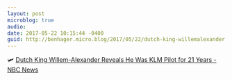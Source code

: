 ```yaml
---
layout: post
microblog: true
audio: 
date: 2017-05-22 10:15:44 -0400
guid: http://benhager.micro.blog/2017/05/22/dutch-king-willemalexander.html
---
```

🛩 [Dutch King Willem-Alexander Reveals He Was KLM Pilot for 21 Years - NBC News](http://www.nbcnews.com/news/world/dutch-king-willem-alexander-reveals-he-was-klm-pilot-21-n761401?cid=sm_npd_nn_fb_ma)

